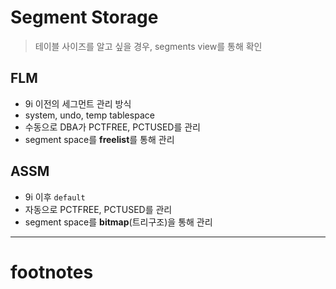 # Segment Storage

> 테이블 사이즈를 알고 싶을 경우, segments view를 통해 확인

## FLM

- 9i 이전의 세그먼트 관리 방식
- system, undo, temp tablespace
- 수동으로 DBA가 PCTFREE, PCTUSED를 관리
- segment space를 **freelist**를 통해 관리

## ASSM

- 9i 이후 `default`
- 자동으로 PCTFREE, PCTUSED를 관리
- segment space를 **bitmap**(트리구조)을 통해 관리

---

# footnotes

[^FLM]:Free List Management
[^ASSM]: Automatic Segment Space Management